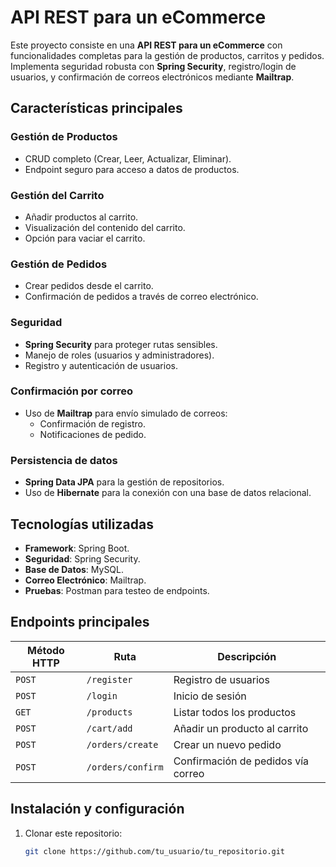 # API REST para un eCommerce

Este proyecto consiste en una **API REST para un eCommerce** con funcionalidades completas para la gestión de productos, carritos y pedidos. Implementa seguridad robusta con **Spring Security**, registro/login de usuarios, y confirmación de correos electrónicos mediante **Mailtrap**.

## Características principales

### Gestión de Productos
- CRUD completo (Crear, Leer, Actualizar, Eliminar).
- Endpoint seguro para acceso a datos de productos.

### Gestión del Carrito
- Añadir productos al carrito.
- Visualización del contenido del carrito.
- Opción para vaciar el carrito.

### Gestión de Pedidos
- Crear pedidos desde el carrito.
- Confirmación de pedidos a través de correo electrónico.

### Seguridad
- **Spring Security** para proteger rutas sensibles.
- Manejo de roles (usuarios y administradores).
- Registro y autenticación de usuarios.

### Confirmación por correo
- Uso de **Mailtrap** para envío simulado de correos:
  - Confirmación de registro.
  - Notificaciones de pedido.

### Persistencia de datos
- **Spring Data JPA** para la gestión de repositorios.
- Uso de **Hibernate** para la conexión con una base de datos relacional.

## Tecnologías utilizadas

- **Framework**: Spring Boot.
- **Seguridad**: Spring Security.
- **Base de Datos**: MySQL.
- **Correo Electrónico**: Mailtrap.
- **Pruebas**: Postman para testeo de endpoints.

## Endpoints principales

| Método HTTP | Ruta                 | Descripción                             |
|-------------|----------------------|-----------------------------------------|
| `POST`      | `/register`          | Registro de usuarios                    |
| `POST`      | `/login`             | Inicio de sesión                        |
| `GET`       | `/products`          | Listar todos los productos              |
| `POST`      | `/cart/add`          | Añadir un producto al carrito           |
| `POST`      | `/orders/create`     | Crear un nuevo pedido                   |
| `POST`      | `/orders/confirm`    | Confirmación de pedidos vía correo      |

## Instalación y configuración

1. Clonar este repositorio:
   ```bash
   git clone https://github.com/tu_usuario/tu_repositorio.git
